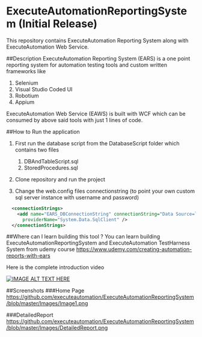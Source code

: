 # ExecuteAutomationReportingSystem (Initial Release)
This repository contains ExecuteAutomation Reporting System along with ExecuteAutomation Web Service.

##Description
ExecuteAutomation Reporting System (EARS) is a one point reporting system for automation testing tools and custom written frameworks like
1. Selenium
2. Visual Studio Coded UI
3. Robotium
4. Appium

ExecuteAutomation Web Service (EAWS) is built with WCF which can be consumed by above said tools with just 1 lines of code.

##How to Run the application
1. First run the database script from the DatabaseScript folder which contains two files
    1. DBAndTableScript.sql
    2. StoredProcedures.sql

2. Clone repository and run the project 
3. Change the web.config files connectionstring (to point your own custom sql server instance with username and password)
```xml
  <connectionStrings>
    <add name="EARS_DBConnectionString" connectionString="Data Source=localhost;Initial Catalog=EARS_DB;Integrated Security=True"
      providerName="System.Data.SqlClient" />
  </connectionStrings>
```

##Where can I learn building this tool ?
You can learn building ExecuteAutomationReportingSystem and ExecuteAutomation TestHarness System from udemy course 
https://www.udemy.com/creating-automation-reports-with-ears

Here is the complete introduction video

[![IMAGE ALT TEXT HERE](https://img.youtube.com/vi/SLCbGPGfLb0/0.jpg)](https://www.youtube.com/watch?v=SLCbGPGfLb0)

##Screenshots
###Home Page
https://github.com/executeautomation/ExecuteAutomationReportingSystem/blob/master/Images/Image1.png

###DetailedReport
https://github.com/executeautomation/ExecuteAutomationReportingSystem/blob/master/Images/DetailedReport.png





